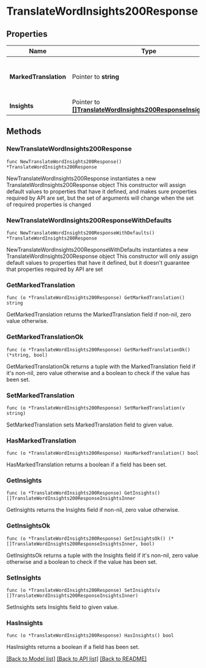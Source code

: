 # TranslateWordInsights200Response

## Properties

Name | Type | Description | Notes
------------ | ------------- | ------------- | -------------
**MarkedTranslation** | Pointer to **string** | The translated text with markers (&lt;&lt;INSIGHT_N&gt;&gt;) indicating insight locations | [optional] 
**Insights** | Pointer to [**[]TranslateWordInsights200ResponseInsightsInner**](TranslateWordInsights200ResponseInsightsInner.md) |  | [optional] 

## Methods

### NewTranslateWordInsights200Response

`func NewTranslateWordInsights200Response() *TranslateWordInsights200Response`

NewTranslateWordInsights200Response instantiates a new TranslateWordInsights200Response object
This constructor will assign default values to properties that have it defined,
and makes sure properties required by API are set, but the set of arguments
will change when the set of required properties is changed

### NewTranslateWordInsights200ResponseWithDefaults

`func NewTranslateWordInsights200ResponseWithDefaults() *TranslateWordInsights200Response`

NewTranslateWordInsights200ResponseWithDefaults instantiates a new TranslateWordInsights200Response object
This constructor will only assign default values to properties that have it defined,
but it doesn't guarantee that properties required by API are set

### GetMarkedTranslation

`func (o *TranslateWordInsights200Response) GetMarkedTranslation() string`

GetMarkedTranslation returns the MarkedTranslation field if non-nil, zero value otherwise.

### GetMarkedTranslationOk

`func (o *TranslateWordInsights200Response) GetMarkedTranslationOk() (*string, bool)`

GetMarkedTranslationOk returns a tuple with the MarkedTranslation field if it's non-nil, zero value otherwise
and a boolean to check if the value has been set.

### SetMarkedTranslation

`func (o *TranslateWordInsights200Response) SetMarkedTranslation(v string)`

SetMarkedTranslation sets MarkedTranslation field to given value.

### HasMarkedTranslation

`func (o *TranslateWordInsights200Response) HasMarkedTranslation() bool`

HasMarkedTranslation returns a boolean if a field has been set.

### GetInsights

`func (o *TranslateWordInsights200Response) GetInsights() []TranslateWordInsights200ResponseInsightsInner`

GetInsights returns the Insights field if non-nil, zero value otherwise.

### GetInsightsOk

`func (o *TranslateWordInsights200Response) GetInsightsOk() (*[]TranslateWordInsights200ResponseInsightsInner, bool)`

GetInsightsOk returns a tuple with the Insights field if it's non-nil, zero value otherwise
and a boolean to check if the value has been set.

### SetInsights

`func (o *TranslateWordInsights200Response) SetInsights(v []TranslateWordInsights200ResponseInsightsInner)`

SetInsights sets Insights field to given value.

### HasInsights

`func (o *TranslateWordInsights200Response) HasInsights() bool`

HasInsights returns a boolean if a field has been set.


[[Back to Model list]](../README.md#documentation-for-models) [[Back to API list]](../README.md#documentation-for-api-endpoints) [[Back to README]](../README.md)


